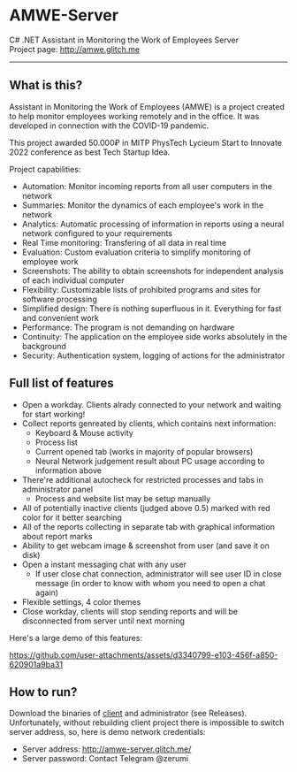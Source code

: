 # AMWE-Server
C# .NET Assistant in Monitoring the Work of Employees Server  
Project page: http://amwe.glitch.me

---

## What is this?
Assistant in Monitoring the Work of Employees (AMWE) is a project created to help monitor employees working remotely and in the office. It was developed in connection with the COVID-19 pandemic.

This project awarded 50.000₽ in MITP PhysTech Lycieum Start to Innovate 2022 conference as best Tech Startup Idea.

Project capabilities:

- Automation: Monitor incoming reports from all user computers in the network
- Summaries: Monitor the dynamics of each employee's work in the network
- Analytics: Automatic processing of information in reports using a neural network configured to your requirements
- Real Time monitoring: Transfering of all data in real time
- Evaluation: Custom evaluation criteria to simplify monitoring of employee work
- Screenshots: The ability to obtain screenshots for independent analysis of each individual computer
- Flexibility: Customizable lists of prohibited programs and sites for software processing
- Simplified design: There is nothing superfluous in it. Everything for fast and convenient work
- Performance: The program is not demanding on hardware
- Continuity: The application on the employee side works absolutely in the background
- Security: Authentication system, logging of actions for the administrator

## Full list of features

- Open a workday. Clients alrady connected to your network and waiting for start working!
- Collect reports genreated by clients, which contains next information:
  - Keyboard & Mouse activity
  - Process list
  - Current opened tab (works in majority of popular browsers)
  - Neural Network judgement result about PC usage according to information above
- There're additional autocheck for restricted processes and tabs in administrator panel
  - Process and website list may be setup manually
- All of potentially inactive clients (judged above 0.5) marked with red color for it better searching
- All of the reports collecting in separate tab with graphical information about report marks
- Ability to get webcam image & screenshot from user (and save it on disk)
- Open a instant messaging chat with any user
  - If user close chat connection, administrator will see user ID in close message (in order to know with whom you need to open a chat again)
- Flexible settings, 4 color themes
- Close workday, clients will stop sending reports and will be disconnected from server until next morning

Here's a large demo of this features:

https://github.com/user-attachments/assets/d3340799-e103-456f-a850-620901a9ba31

## How to run?

Download the binaries of [client](https://github.com/plmlkff/HttpClientWpf/releases/tag/v1.3.200222) and administrator (see Releases). Unfortunately, without rebuilding client project there is impossible to switch server address, so, here is demo network credentials:
- Server address: http://amwe-server.glitch.me/
- Server password: Contact Telegram @zerumi
